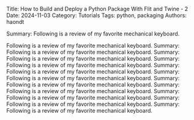 Title: How to Build and Deploy a Python Package With Flit and Twine - 2
Date: 2024-11-03
Category: Tutorials
Tags: python, packaging
Authors: haondt

Summary: Following is a review of my favorite mechanical keyboard.


Following is a review of my favorite mechanical keyboard.
Summary: Following is a review of my favorite mechanical keyboard.
Summary: Following is a review of my favorite mechanical keyboard.
Summary: Following is a review of my favorite mechanical keyboard.
Summary: Following is a review of my favorite mechanical keyboard.
Summary: Following is a review of my favorite mechanical keyboard.
Summary: Following is a review of my favorite mechanical keyboard.
Summary: Following is a review of my favorite mechanical keyboard.
Summary: Following is a review of my favorite mechanical keyboard.
Summary: Following is a review of my favorite mechanical keyboard.
Summary: Following is a review of my favorite mechanical keyboard.
